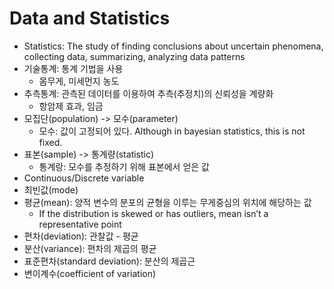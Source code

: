 # Data and Statistics

- Statistics: The study of finding conclusions about uncertain phenomena, collecting data, summarizing, analyzing data patterns
- 기술통계: 통계 기법을 사용
	- 몸무게, 미세먼지 농도
- 추측통계: 관측된 데이터를 이용하여 추측(추정치)의 신뢰성을 계량화
	- 항암제 효과, 임금
- 모집단(population) -> 모수(parameter)
	- 모수: 값이 고정되어 있다. Although in bayesian statistics, this is not fixed.
- 표본(sample) -> 통계량(statistic)
	- 통계랑: 모수를 추정하기 위해 표본에서 얻은 값
- Continuous/Discrete variable
- 최빈값(mode)
- 평균(mean): 양적 변수의 분포의 균형을 이루는 무게중심의 위치에 해당하는 값
	- If the distribution is skewed or has outliers, mean isn’t a representative point
- 편차(deviation): 관찰값 - 평균
- 분산(variance): 편차의 제곱의 평균
- 표준편차(standard deviation): 분산의 제곱근
- 변이계수(coefficient of variation)